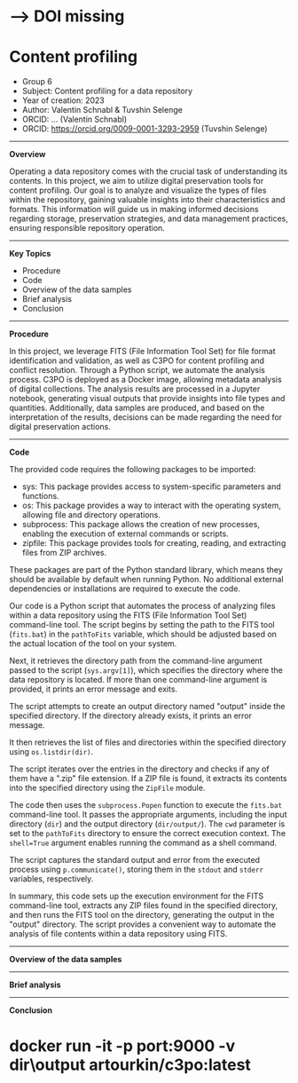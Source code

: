 
# --> DOI missing
# Content profiling

+ Group 6
+ Subject: Content profiling for a data repository
+ Year of creation: 2023
+ Author: Valentin Schnabl & Tuvshin Selenge
+ ORCID: ... (Valentin Schnabl)
+ ORCID: https://orcid.org/0009-0001-3293-2959 (Tuvshin Selenge)

---
**Overview**

Operating a data repository comes with the crucial task of understanding its contents. In this project, we aim to utilize digital preservation tools for content profiling. 
Our goal is to analyze and visualize the types of files within the repository, gaining valuable insights into their characteristics and formats. This information will guide us in making informed decisions regarding storage, preservation strategies, and data management practices, ensuring responsible repository operation.

---

**Key Topics**

- Procedure
- Code
- Overview of the data samples
- Brief analysis
- Conclusion
--- 

**Procedure**

In this project, we leverage FITS (File Information Tool Set) for file format identification and validation, as well as C3PO for content profiling and conflict resolution. Through a Python script, we automate the analysis process. C3PO is deployed as a Docker image, allowing metadata analysis of digital collections. The analysis results are processed in a Jupyter notebook, generating visual outputs that provide insights into file types and quantities. Additionally, data samples are produced, and based on the interpretation of the results, decisions can be made regarding the need for digital preservation actions.

---

**Code**

The provided code requires the following packages to be imported:

- sys: This package provides access to system-specific parameters and functions.
- os: This package provides a way to interact with the operating system, allowing file and directory operations.
- subprocess: This package allows the creation of new processes, enabling the execution of external commands or scripts.
- zipfile: This package provides tools for creating, reading, and extracting files from ZIP archives.

These packages are part of the Python standard library, which means they should be available by default when running Python. No additional external dependencies or installations are required to execute the code.

Our code is a Python script that automates the process of analyzing files within a data repository using the FITS (File Information Tool Set) command-line tool. The script begins by setting the path to the FITS tool (`fits.bat`) in the `pathToFits` variable, which should be adjusted based on the actual location of the tool on your system.

Next, it retrieves the directory path from the command-line argument passed to the script (`sys.argv[1]`), which specifies the directory where the data repository is located. If more than one command-line argument is provided, it prints an error message and exits.

The script attempts to create an output directory named "output" inside the specified directory. If the directory already exists, it prints an error message.

It then retrieves the list of files and directories within the specified directory using `os.listdir(dir)`.

The script iterates over the entries in the directory and checks if any of them have a ".zip" file extension. If a ZIP file is found, it extracts its contents into the specified directory using the `ZipFile` module.

The code then uses the `subprocess.Popen` function to execute the `fits.bat` command-line tool. It passes the appropriate arguments, including the input directory (`dir`) and the output directory (`dir/output/`). The `cwd` parameter is set to the `pathToFits` directory to ensure the correct execution context. The `shell=True` argument enables running the command as a shell command.

The script captures the standard output and error from the executed process using `p.communicate()`, storing them in the `stdout` and `stderr` variables, respectively.

In summary, this code sets up the execution environment for the FITS command-line tool, extracts any ZIP files found in the specified directory, and then runs the FITS tool on the directory, generating the output in the "output" directory. The script provides a convenient way to automate the analysis of file contents within a data repository using FITS.

---
**Overview of the data samples**

---
**Brief analysis**

---

**Conclusion**

# docker run -it -p **port**:9000 -v **dir**\output artourkin/c3po:latest
